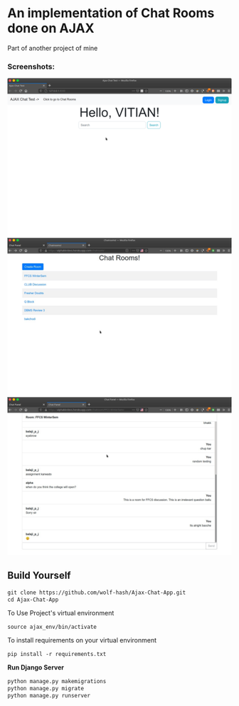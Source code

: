 # An implementation of Chat Rooms done on AJAX
Part of another project of mine
### Screenshots:
![Homepage](https://github.com/wolf-hash/Ajax-Chat-App/blob/master/Screenshots/Screenshot_20210301_220815.png)
![Chatroom](https://github.com/wolf-hash/Ajax-Chat-App/blob/master/Screenshots/chatroom1.jpg)
![Chatroom](https://github.com/wolf-hash/Ajax-Chat-App/blob/master/Screenshots/chatroom.jpg)

## Build Yourself
```
git clone https://github.com/wolf-hash/Ajax-Chat-App.git
cd Ajax-Chat-App
```
To Use Project's virtual environment 
``` 
source ajax_env/bin/activate
```
To install requirements on your virtual environment
```
pip install -r requirements.txt
```
**Run Django Server**
```
python manage.py makemigrations
python manage.py migrate
python manage.py runserver
```
